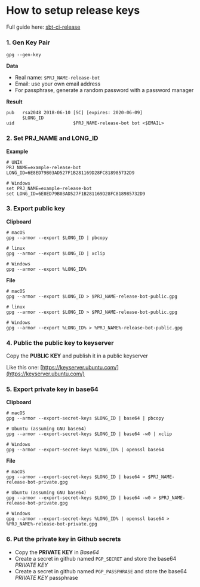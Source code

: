 # How to setup release keys
Full guide here: [sbt-ci-release](https://github.com/olafurpg/sbt-ci-release)

### 1. Gen Key Pair
```shell
gpg --gen-key
```
**Data**
- Real name: `$PRJ_NAME-release-bot`
- Email: use your own email address
- For passphrase, generate a random password with a password manager

**Result**
```
pub   rsa2048 2018-06-10 [SC] [expires: 2020-06-09]
      $LONG_ID
uid                      $PRJ_NAME-release-bot bot <$EMAIL>
```

### 2. Set PRJ_NAME and LONG_ID

**Example**
```shell
# UNIX
PRJ_NAME=example-release-bot
LONG_ID=6E8ED79B03AD527F1B281169D28FC818985732D9
```

```shell
# Windows
set PRJ_NAME=example-release-bot
set LONG_ID=6E8ED79B03AD527F1B281169D28FC818985732D9
```

### 3. Export public key
**Clipboard**
```shell
# macOS
gpg --armor --export $LONG_ID | pbcopy
```

```shell
# linux
gpg --armor --export $LONG_ID | xclip
```

```shell
# Windows
gpg --armor --export %LONG_ID%
```

**File**
```shell
# macOS
gpg --armor --export $LONG_ID > $PRJ_NAME-release-bot-public.gpg
```

```shell
# linux
gpg --armor --export $LONG_ID > $PRJ_NAME-release-bot-public.gpg
```

```shell
# Windows
gpg --armor --export %LONG_ID% > %PRJ_NAME%-release-bot-public.gpg
```
### 4. Public the public key to keyserver
Copy the **PUBLIC KEY** and publish it in a public keyserver

Like this one:
[https://keyserver.ubuntu.com/](https://keyserver.ubuntu.com/)

### 5. Export private key in base64
**Clipboard**
```shell
# macOS
gpg --armor --export-secret-keys $LONG_ID | base64 | pbcopy
```

```shell
# Ubuntu (assuming GNU base64)
gpg --armor --export-secret-keys $LONG_ID | base64 -w0 | xclip
```

```shell
# Windows
gpg --armor --export-secret-keys %LONG_ID% | openssl base64
```

**File**
```shell
# macOS
gpg --armor --export-secret-keys $LONG_ID | base64 > $PRJ_NAME-release-bot-private.gpg
```

```shell
# Ubuntu (assuming GNU base64)
gpg --armor --export-secret-keys $LONG_ID | base64 -w0 > $PRJ_NAME-release-bot-private.gpg
```

```shell
# Windows
gpg --armor --export-secret-keys %LONG_ID% | openssl base64 > %PRJ_NAME%-release-bot-private.gpg
```

### 6. Put the private key in Github secrets
- Copy the **PRIVATE KEY** in _Base64_
- Create a secret in github named `PGP_SECRET` and store the base64 *PRIVATE KEY*
- Create a secret in github named `PGP_PASSPHRASE` and store the base64 *PRIVATE KEY* passphrase